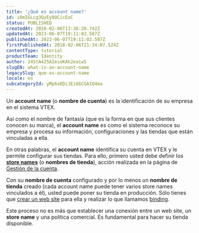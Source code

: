```yaml
---
title: '¿Qué es account name?'
id: i0mIGLcg3QyEy8OCicEoC
status: PUBLISHED
createdAt: 2018-02-06T13:36:20.742Z
updatedAt: 2023-06-07T19:11:02.587Z
publishedAt: 2023-06-07T19:11:02.587Z
firstPublishedAt: 2018-02-06T21:34:07.524Z
contentType: tutorial
productTeam: Identity
author: 245tA425AIeioKAk2eaiwS
slugEN: what-is-an-account-name
legacySlug: que-es-account-name
locale: es
subcategoryId: yMp6sKDiJEi66CGAIQ4ma
---
```


Un __account name__ (o __nombre de cuenta__) es la identificación de su empresa en el sistema VTEX. 

Así como el nombre de fantasía (que es la forma en que sus clientes conocen su marca), el __account name__ es como el sistema reconoce su empresa y procesa su información, configuraciones y las tiendas que están vinculadas a ella.

En otras palabras, el __account name__ identifica su cuenta en VTEX y le permite configurar sus tiendas. Para ello, primero usted debe definir los [__store names__](/es/tutorial/que-es-el-store-name) (o __nombres de tienda__), acción realizada en la página de [Gestión de la cuenta](/es/tutorial/account-details-page--2vhUVOKfCaswqLguT2F9xq).

Con su __nombre de cuenta__ configurado y por lo menos un __nombre de tienda__ creado (cada account name puede tener varios store names vinculados a él), usted puede poner su tienda en producción. Sólo tienes que [crear un web site](/es/tutorial/como-crear-un-web-site) para ella y realizar lo que llamamos [binding](/es/tutorial/que-es-binding).

Este proceso no es más que establecer una conexión entre un web site, un __store name__ y una política comercial. Es fundamental para hacer su tienda disponible.


